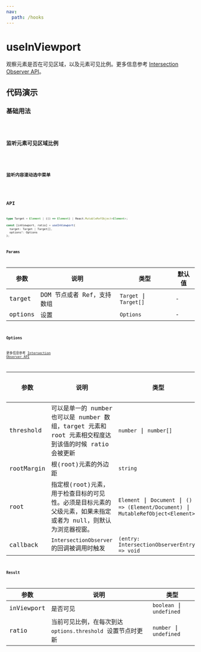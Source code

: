 ```yaml
---
nav:
  path: /hooks
---
```


# useInViewport

观察元素是否在可见区域，以及元素可见比例。更多信息参考 [Intersection Observer API](https://developer.mozilla.org/zh-CN/docs/Web/API/Intersection_Observer_API)。

## 代码演示

### 基础用法

<code hideActions='["CSB"]' src="./demo/demo1.tsx" />

### 监听元素可见区域比例

<code hideActions='["CSB"]' src="./demo/demo2.tsx" />

### 监听内容滚动选中菜单

<code hideActions='["CSB"]' src="./demo/demo3.tsx" />

## API

```typescript
type Target = Element | (() => Element) | React.MutableRefObject<Element>;

const [inViewport, ratio] = useInViewport(
  target: Target | Target[],
  options?: Options
);
```

### Params

| 参数    | 说明                       | 类型                   | 默认值 |
| ------- | -------------------------- | ---------------------- | ------ |
| target  | DOM 节点或者 Ref，支持数组 | `Target` \| `Target[]` | -      |
| options | 设置                       | `Options`              | -      |

### Options

更多信息参考 [Intersection Observer API](https://developer.mozilla.org/zh-CN/docs/Web/API/Intersection_Observer_API)

| 参数       | 说明                                                                                                          | 类型                                                                                 | 默认值 |
| ---------- | ------------------------------------------------------------------------------------------------------------- | ------------------------------------------------------------------------------------ | ------ |
| threshold  | 可以是单一的 number 也可以是 number 数组，target 元素和 root 元素相交程度达到该值的时候 ratio 会被更新        | `number` \| `number[]`                                                               | -      |
| rootMargin | 根(root)元素的外边距                                                                                          | `string`                                                                             | -      |
| root       | 指定根(root)元素，用于检查目标的可见性。必须是目标元素的父级元素，如果未指定或者为 null，则默认为浏览器视窗。 | `Element` \| `Document` \| `() => (Element/Document)` \| `MutableRefObject<Element>` | -      |
| callback   | `IntersectionObserver` 的回调被调用时触发                                                                     | `(entry: IntersectionObserverEntry) => void`                                         | -      |

### Result

| 参数       | 说明                                                        | 类型                     |
| ---------- | ----------------------------------------------------------- | ------------------------ |
| inViewport | 是否可见                                                    | `boolean` \| `undefined` |
| ratio      | 当前可见比例，在每次到达 `options.threshold` 设置节点时更新 | `number` \| `undefined`  |
